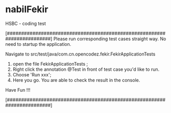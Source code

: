 # nabilFekir
HSBC - coding test


[########################################################################]
 Please run corresponding test cases straight way. No need to startup the application. 
 
 Navigate to src/test/java/com.cn.opencodez.fekir.FekirApplicationTests
 
 1) open the file FekirApplicationTests ; 
 2) Right click the annotation @Test in front of test case you'd like to run. 
 3) Choose 'Run xxx';
 4) Here you go. You are able to check the result in the console. 
 
 Have Fun !!! 

[########################################################################]
